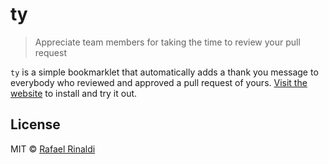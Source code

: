 [website]: https://ty.rinaldi.now.sh

# ty
>Appreciate team members for taking the time to review your pull request

`ty` is a simple bookmarklet that automatically adds a thank you message to everybody who reviewed and approved a pull request of yours. [Visit the website][website] to install and try it out.

## License

MIT © [Rafael Rinaldi](https://rinaldi.io)
